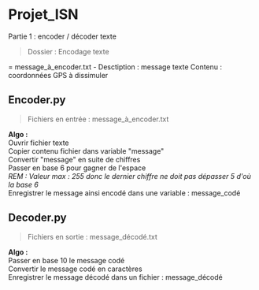 # Projet_ISN
 
Partie 1 : encoder / décoder texte
<blockquote> Dossier : Encodage texte </blockquote>  
=
message_à_encoder.txt
-
Desctiption : message texte  
Contenu : coordonnées GPS à dissimuler  

Encoder.py
-
<blockquote> Fichiers en entrée : message_à_encoder.txt </blockquote>  
<strong> Algo : </strong>
</br> Ouvrir fichier texte
</br> Copier contenu fichier dans variable "message"
</br> Convertir "message" en suite de chiffres
</br> Passer en base 6 pour gagner de l'espace
</br> <em> REM : Valeur max : 255 donc le dernier chiffre ne doit pas dépasser 5 d'où la base 6 </em>
</br> Enregistrer le message ainsi encodé dans une variable : message_codé

Decoder.py
-
<blockquote> Fichiers en sortie : message_décodé.txt </blockquote>  
<strong> Algo : </strong>
</br> Passer en base 10 le message codé
</br> Convertir le message codé en caractères
</br> Enregistrer le message décodé dans un fichier : message_décodé
